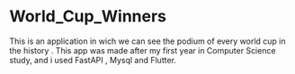 # World_Cup_Winners
This is an application in wich we can see the podium of every world cup in the history .
This app was made after my first year in Computer Science study, and i used FastAPI , Mysql and Flutter. 

